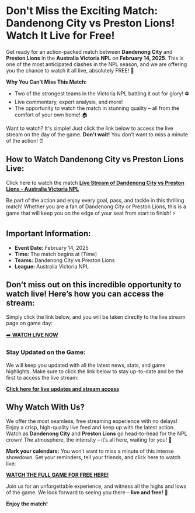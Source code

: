 # Don't Miss the Exciting Match: Dandenong City vs Preston Lions! Watch It Live for Free!

Get ready for an action-packed match between **Dandenong City** and **Preston Lions** in the **Australia Victoria NPL** on **February 14, 2025**. This is one of the most anticipated clashes in the NPL season, and we are offering you the chance to watch it all live, absolutely FREE! 📅

**Why You Can't Miss This Match:**

- Two of the strongest teams in the Victoria NPL battling it out for glory! ⚽
- Live commentary, expert analysis, and more!
- The opportunity to watch the match in stunning quality – all from the comfort of your own home! 🏠

Want to watch? It's simple! Just click the link below to access the live stream on the day of the game. **Don't wait!** You don’t want to miss a minute of the action! ⏰

## How to Watch Dandenong City vs Preston Lions Live:

Click here to watch the match [**Live Stream of Dandenong City vs Preston Lions - Australia Victoria NPL**](https://tinyurl.com/livestreamfreeo?st=Dandenong+City+vs+Preston+Lions&si=ghc)

Be part of the action and enjoy every goal, pass, and tackle in this thrilling match! Whether you are a fan of Dandenong City or Preston Lions, this is a game that will keep you on the edge of your seat from start to finish! ⚡

## Important Information:

- **Event Date:** February 14, 2025
- **Time:** The match begins at [Time]
- **Teams:** Dandenong City vs Preston Lions
- **League:** Australia Victoria NPL

## Don’t miss out on this incredible opportunity to watch live! Here’s how you can access the stream:

Simply click the link below, and you will be taken directly to the live stream page on game day:

[➡️ **WATCH LIVE NOW**](https://tinyurl.com/livestreamfreeo?st=Dandenong+City+vs+Preston+Lions&si=ghc)

### Stay Updated on the Game:

We will keep you updated with all the latest news, stats, and game highlights. Make sure to click the link below to stay up-to-date and be the first to access the live stream:

[**Click here for live updates and stream access**](https://tinyurl.com/livestreamfreeo?st=Dandenong+City+vs+Preston+Lions&si=ghc)

## Why Watch With Us?

We offer the most seamless, free streaming experience with no delays! Enjoy a crisp, high-quality live feed and keep up with the latest action. Watch as **Dandenong City** and **Preston Lions** go head-to-head for the NPL crown! The atmosphere, the intensity – it’s all here, waiting for you! 🎉

**Mark your calendars:** You won’t want to miss a minute of this intense showdown. Set your reminders, tell your friends, and click here to watch live:

[**WATCH THE FULL GAME FOR FREE HERE!**](https://tinyurl.com/livestreamfreeo?st=Dandenong+City+vs+Preston+Lions&si=ghc)

Join us for an unforgettable experience, and witness all the highs and lows of the game. We look forward to seeing you there – **live and free!** 🎥

**Enjoy the match!**
